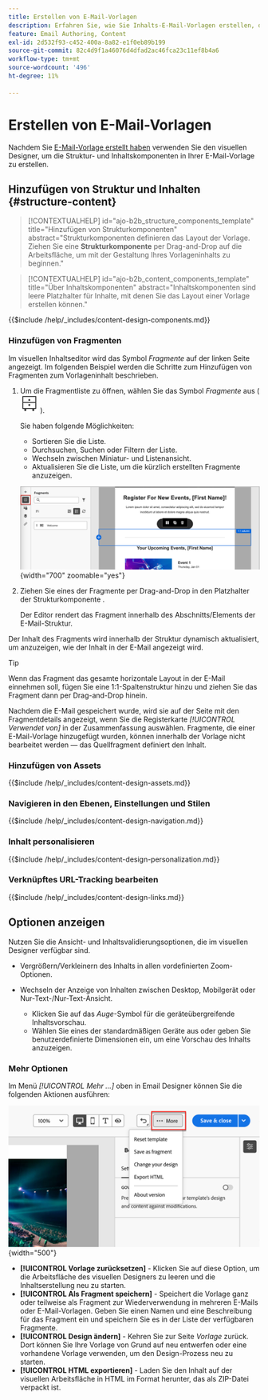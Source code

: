 ```yaml
---
title: Erstellen von E-Mail-Vorlagen
description: Erfahren Sie, wie Sie Inhalts-E-Mail-Vorlagen erstellen, die für Account-Journey-E-Mails verwendet werden können, um Ihre Designs einfach und effizient wiederzuverwenden.
feature: Email Authoring, Content
exl-id: 2d532f93-c452-400a-8a82-e1f0eb89b199
source-git-commit: 82c4d9f1a46076d4dfad2ac46fca23c11ef8b4a6
workflow-type: tm+mt
source-wordcount: '496'
ht-degree: 11%

---
```


# Erstellen von E-Mail-Vorlagen

Nachdem Sie [E-Mail-Vorlage erstellt haben](./email-templates.md#create-an-email-template) verwenden Sie den visuellen Designer, um die Struktur- und Inhaltskomponenten in Ihrer E-Mail-Vorlage zu erstellen.

## Hinzufügen von Struktur und Inhalten {#structure-content}

>[!CONTEXTUALHELP]
>id="ajo-b2b_structure_components_template"
>title="Hinzufügen von Strukturkomponenten"
>abstract="Strukturkomponenten definieren das Layout der Vorlage. Ziehen Sie eine **Strukturkomponente** per Drag-and-Drop auf die Arbeitsfläche, um mit der Gestaltung Ihres Vorlageninhalts zu beginnen."

>[!CONTEXTUALHELP]
>id="ajo-b2b_content_components_template"
>title="Über Inhaltskomponenten"
>abstract="Inhaltskomponenten sind leere Platzhalter für Inhalte, mit denen Sie das Layout einer Vorlage erstellen können."

{{$include /help/_includes/content-design-components.md}}

### Hinzufügen von Fragmenten

Im visuellen Inhaltseditor wird das Symbol _Fragmente_ auf der linken Seite angezeigt. Im folgenden Beispiel werden die Schritte zum Hinzufügen von Fragmenten zum Vorlageninhalt beschrieben.

1. Um die Fragmentliste zu öffnen, wählen Sie das Symbol _Fragmente_ aus (![Fragmentsymbol](../assets/do-not-localize/icon-fragments.svg) ).

   Sie haben folgende Möglichkeiten:

   * Sortieren Sie die Liste.
   * Durchsuchen, Suchen oder Filtern der Liste.
   * Wechseln zwischen Miniatur- und Listenansicht.
   * Aktualisieren Sie die Liste, um die kürzlich erstellten Fragmente anzuzeigen.

   ![Wählen Sie ein Fragment aus der Liste aus](./assets/visual-designer-fragments.png){width="700" zoomable="yes"}

1. Ziehen Sie eines der Fragmente per Drag-and-Drop in den Platzhalter der Strukturkomponente .

   Der Editor rendert das Fragment innerhalb des Abschnitts/Elements der E-Mail-Struktur.

Der Inhalt des Fragments wird innerhalb der Struktur dynamisch aktualisiert, um anzuzeigen, wie der Inhalt in der E-Mail angezeigt wird.

>[!TIP]
>
>Wenn das Fragment das gesamte horizontale Layout in der E-Mail einnehmen soll, fügen Sie eine 1:1-Spaltenstruktur hinzu und ziehen Sie das Fragment dann per Drag-and-Drop hinein.

Nachdem die E-Mail gespeichert wurde, wird sie auf der Seite mit den Fragmentdetails angezeigt, wenn Sie die Registerkarte _[!UICONTROL Verwendet von]_ in der Zusammenfassung auswählen. Fragmente, die einer E-Mail-Vorlage hinzugefügt wurden, können innerhalb der Vorlage nicht bearbeitet werden — das Quellfragment definiert den Inhalt.

### Hinzufügen von Assets

{{$include /help/_includes/content-design-assets.md}}

### Navigieren in den Ebenen, Einstellungen und Stilen

{{$include /help/_includes/content-design-navigation.md}}

### Inhalt personalisieren

{{$include /help/_includes/content-design-personalization.md}}

### Verknüpftes URL-Tracking bearbeiten

{{$include /help/_includes/content-design-links.md}}

## Optionen anzeigen

Nutzen Sie die Ansicht- und Inhaltsvalidierungsoptionen, die im visuellen Designer verfügbar sind.

* Vergrößern/Verkleinern des Inhalts in allen vordefinierten Zoom-Optionen.

* Wechseln der Anzeige von Inhalten zwischen Desktop, Mobilgerät oder Nur-Text-/Nur-Text-Ansicht.
   * Klicken Sie auf das _Auge_-Symbol für die geräteübergreifende Inhaltsvorschau.
   * Wählen Sie eines der standardmäßigen Geräte aus oder geben Sie benutzerdefinierte Dimensionen ein, um eine Vorschau des Inhalts anzuzeigen.

### Mehr Optionen

Im Menü _[!UICONTROL Mehr …]_ oben in Email Designer können Sie die folgenden Aktionen ausführen:

![Klicken Sie auf Mehr , um auf Vorlagenaktionen zuzugreifen](./assets/visual-designer-more-menu.png){width="500"}

* **[!UICONTROL Vorlage zurücksetzen]** - Klicken Sie auf diese Option, um die Arbeitsfläche des visuellen Designers zu leeren und die Inhaltserstellung neu zu starten.
* **[!UICONTROL Als Fragment speichern]** - Speichert die Vorlage ganz oder teilweise als Fragment zur Wiederverwendung in mehreren E-Mails oder E-Mail-Vorlagen. Geben Sie einen Namen und eine Beschreibung für das Fragment ein und speichern Sie es in der Liste der verfügbaren Fragmente.
* **[!UICONTROL Design ändern]** - Kehren Sie zur Seite _Vorlage_ zurück. Dort können Sie Ihre Vorlage von Grund auf neu entwerfen oder eine vorhandene Vorlage verwenden, um den Design-Prozess neu zu starten.
* **[!UICONTROL HTML exportieren]** - Laden Sie den Inhalt auf der visuellen Arbeitsfläche in HTML im Format herunter, das als ZIP-Datei verpackt ist.
